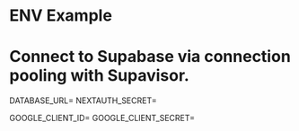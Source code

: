 # ENV Example

# Connect to Supabase via connection pooling with Supavisor.
DATABASE_URL=
NEXTAUTH_SECRET=

GOOGLE_CLIENT_ID=
GOOGLE_CLIENT_SECRET=
